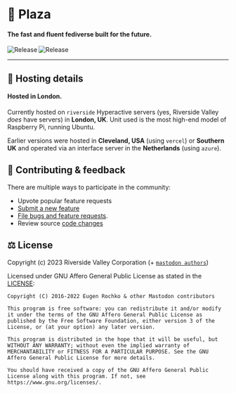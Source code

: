 # 🎍 Plaza

#### The fast and fluent fediverse built for the future.

<p align="center">
  <a title="Codefactor" target="_blank" href="https://github.com/RiversideValley/Plaza/commits">
    <img align="left" src="https://www.codefactor.io/repository/github/RiversideValley/Plaza/badge" alt="Release" />
  </a>
  <a title="GitHub Releases" target="_blank" href="https://github.com/RiversideValley/Plaza/graphs/code-frequency">
    <img align="left" src="https://img.shields.io/github/repo-size/RiversideValley/Plaza" alt="Release" />
  </a>
</p>

<br/>

---

<!--## 🎁 Create an account

### Via desktop app
###### ⭐Recommended⭐

[`download`](https://apps.microsoft.com)
[`sideload`](https://github.com/RiversideValley/Plaza/releases)

### Via webapp

[protocol interconnect](https://andrexial.org.uk/auth/sign_up)

### Via android app

[`sideload`](https://github.com/RiversideValley/Plaza/releases)-->

<!--## 📸 Screenshots

<a title="Emerald Screenshot" target="_blank" href="https://github.com/RiversideValley/Plaza">
  <img align="left" src="https://user-images.githubusercontent.com/82730163/210150183-fd324c12-5a90-4ffb-964d-c8ccae2c9cee.png" alt="Release" />
</a>-->

## 🪪 Hosting details

#### Hosted in London.

Currently hosted on `riverside` Hyperactive servers (yes, Riverside Valley _does_ have servers) in **London, UK**.
Unit used is the most high-end model of Raspberry Pi, running Ubuntu.

Earlier versions were hosted in **Cleveland, USA** (using `vercel`) or **Southern UK** and operated via an interface server in the **Netherlands** (using `azure`).

## 🦜 Contributing & feedback

There are multiple ways to participate in the community:

- Upvote popular feature requests
- [Submit a new feature](https://github.com/RiversideValley/Plaza/pulls)
- [File bugs and feature requests](https://github.com/RiversideValley/Plaza/issues/new/choose).
- Review source [code changes](https://github.com/RiversideValley/Plaza/commits)

<!--### 🏗️ Codebase Structure

```
.
├──src                               // Source code for System modules
└──System.py                         // Collection of all submodules in one module
```-->

## ⚖️ License

Copyright (c) 2023 Riverside Valley Corporation (+ [`mastodon authors`](https://github.com/mastodon/mastodon/blob/main/AUTHORS.md))

Licensed under GNU Affero General Public License as stated in the [LICENSE](LICENSE.md):
```
Copyright (C) 2016-2022 Eugen Rochko & other Mastodon contributors

This program is free software: you can redistribute it and/or modify it under the terms of the GNU Affero General Public License as published by the Free Software Foundation, either version 3 of the License, or (at your option) any later version.

This program is distributed in the hope that it will be useful, but WITHOUT ANY WARRANTY; without even the implied warranty of MERCHANTABILITY or FITNESS FOR A PARTICULAR PURPOSE. See the GNU Affero General Public License for more details.

You should have received a copy of the GNU Affero General Public License along with this program. If not, see https://www.gnu.org/licenses/.
```
